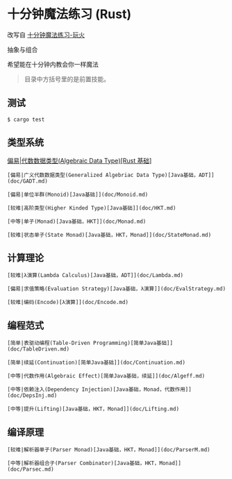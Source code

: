 # 十分钟魔法练习 (Rust)

改写自 [十分钟魔法练习-玩火](https://github.com/goldimax/magic-in-ten-mins)

抽象与组合

希望能在十分钟内教会你一样魔法

> 目录中方括号里的是前置技能。

## 测试

``` shell script
$ cargo test
```

## 类型系统

[偏易|代数数据类型(Algebraic Data Type)[Rust 基础]](src/ADT.md)

    [偏易|广义代数数据类型(Generalized Algebriac Data Type)[Java基础，ADT]](doc/GADT.md)

    [偏易|单位半群(Monoid)[Java基础]](doc/Monoid.md)

    [较难|高阶类型(Higher Kinded Type)[Java基础]](doc/HKT.md)

    [中等|单子(Monad)[Java基础，HKT]](doc/Monad.md)

    [较难|状态单子(State Monad)[Java基础，HKT，Monad]](doc/StateMonad.md)

## 计算理论

    [较难|λ演算(Lambda Calculus)[Java基础，ADT]](doc/Lambda.md)

    [偏易|求值策略(Evaluation Strategy)[Java基础，λ演算]](doc/EvalStrategy.md)

    [较难|编码(Encode)[λ演算]](doc/Encode.md)

## 编程范式

    [简单|表驱动编程(Table-Driven Programming)[简单Java基础]](doc/TableDriven.md)

    [简单|续延(Continuation)[简单Java基础]](doc/Continuation.md)

    [中等|代数作用(Algebraic Effect)[简单Java基础，续延]](doc/Algeff.md)

    [中等|依赖注入(Dependency Injection)[Java基础，Monad，代数作用]](doc/DepsInj.md)

    [中等|提升(Lifting)[Java基础，HKT，Monad]](doc/Lifting.md)

## 编译原理

    [较难|解析器单子(Parser Monad)[Java基础，HKT，Monad]](doc/ParserM.md)

    [中等|解析器组合子(Parser Combinator)[Java基础，HKT，Monad]](doc/Parsec.md)